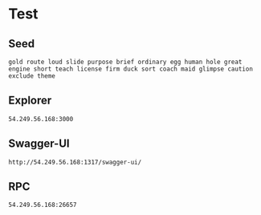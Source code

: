 # Test 

## Seed

```
gold route loud slide purpose brief ordinary egg human hole great engine short teach license firm duck sort coach maid glimpse caution exclude theme
```

## Explorer

```
54.249.56.168:3000
```

## Swagger-UI

```
http://54.249.56.168:1317/swagger-ui/
```

## RPC

```
54.249.56.168:26657
```
